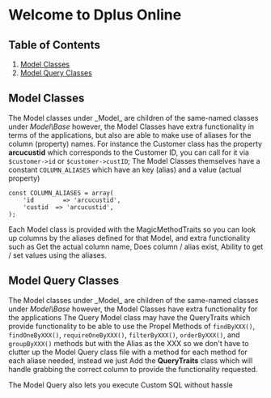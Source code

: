 # Welcome to Dplus Online

## Table of Contents

1. [Model Classes](#model-classes)
2. [Model Query Classes](#model-query-classes)


## Model Classes
The Model classes under _Model\_ are children of the same-named classes under _Model\Base_
however, the Model Classes have extra functionality in terms of the applications, but also
are able to make use of aliases for the column (property) names. For instance the Customer class has the property **arcucustid** which corresponds to the Customer ID, you can call for it via `$customer->id` or `$customer->custID`; The Model Classes themselves have a constant `COLUMN_ALIASES` which have an key (alias) and a value (actual property) 
```
const COLUMN_ALIASES = array(
    'id        => 'arcucustid',
    'custid  => 'arcucustid',
);
```

Each Model class is provided with the MagicMethodTraits so you can look up columns by the aliases defined for that Model, and extra functionality such as Get the actual column name, Does column / alias exist, Ability to get / set values using the aliases. 

## Model Query Classes
The Model classes under _Model\_ are children of the same-named classes under _Model\Base_
however, the Model Classes have extra functionality for the applications
The Query Model class may have the QueryTraits which provide functionality to be able to use the Propel Methods of `findByXXX()`, `findOneByXXX()`, `requireOneByXXX()`, `filterByXXX()`, `orderByXXX()`, and `groupByXXX()` methods but with the Alias as the XXX so we don't have to clutter up the Model Query class file with a method for each method for each aliase needed, instead we just Add the **QueryTraits** class which will handle grabbing the correct column to provide the functionality requested. 

The Model Query also lets you execute Custom SQL without hassle


